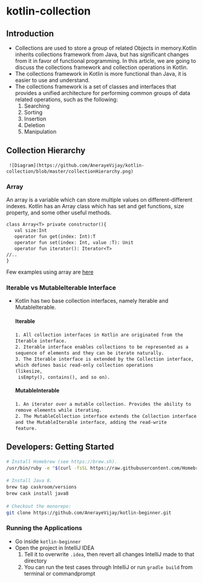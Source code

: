 # kotlin-collection
## Introduction
- Collections are used to store a group of related Objects in memory.Kotlin inherits collections framework from Java, but has significant changes from it in favor of functional programming. In this article, we are going to discuss the collections framework and collection operations in Kotlin.
- The collections framework in Kotlin  is more functional than Java, it is easier to use and understand.
- The collections framework is a set of classes and interfaces that provides a unified architecture for performing common groups of data related operations, such as the following:
   1. Searching 
   2. Sorting 
   3. Insertion 
   4. Deletion 
   5. Manipulation
   
## Collection Hierarchy
     ![Diagram](https://github.com/AnerayeVijay/kotlin-collection/blob/master/collectionHierarchy.png)  

   ### Array 
   An array is a variable which can store multiple values on different-different indexes. Kotlin has an Array class which has set and get 
   functions, size property, and some other useful methods.
   ```
   class Array<T> private constructor(){  
      val size:Int  
      operator fun get(index: Int):T  
      operator fun set(index: Int, value :T): Unit  
      operator fun iterator(): Iterator<T>  
   //..  
   }   
   ```
   Few examples using array are [here](https://github.com/AnerayeVijay/kotlin-collection/blob/master/src/test/kotlin/com/vijayaneraye/array/ArrayDemoTest.kt)

   ### Iterable vs MutableIterable Interface
   - Kotlin has two base collection interfaces, namely Iterable and MutableIterable.

      #### Iterable
         1. All collection interfaces in Kotlin are originated from the Iterable interface.
         2. Iterable interface enables collections to be represented as a sequence of elements and they can be iterate naturally.
         3. The Iterable interface is extended by the Collection interface, which defines basic read-only collection operations 
         (likesize,
          isEmpty(), contains(), and so on).

      #### MutableInterable
         1. An iterator over a mutable collection. Provides the ability to remove elements while iterating.
         2. The MutableCollection interface extends the Collection interface and the MutableIterable interface, adding the read-write
         feature.


## Developers: Getting Started

```sh
# Install Homebrew (see https://brew.sh).
/usr/bin/ruby -e "$(curl -fsSL https://raw.githubusercontent.com/Homebrew/install/master/install)"

# Install Java 8.
brew tap caskroom/versions
brew cask install java8

# Checkout the monorepo:
git clone https://github.com/AnerayeVijay/kotlin-beginner.git
```
### Running the Applications

- Go inside `kotlin-beginner`
- Open the project in IntelliJ IDEA
  1. Tell it to overwrite `.idea`, then revert all changes IntelliJ made to that directory
  2. You can run the test cases through IntelliJ or
   run ```gradle build``` from terminal or commandprompt 

